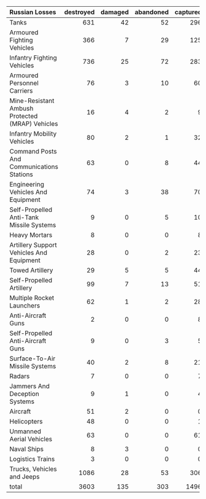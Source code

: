 | Russian Losses                                   |   destroyed |   damaged |   abandoned |   captured |   total |
|:-------------------------------------------------|------------:|----------:|------------:|-----------:|--------:|
| Tanks                                            |         631 |        42 |          52 |        296 |    1021 |
| Armoured Fighting Vehicles                       |         366 |         7 |          29 |        125 |     527 |
| Infantry Fighting Vehicles                       |         736 |        25 |          72 |        283 |    1116 |
| Armoured Personnel Carriers                      |          76 |         3 |          10 |         60 |     149 |
| Mine-Resistant Ambush Protected  (MRAP) Vehicles |          16 |         4 |           2 |          9 |      31 |
| Infantry Mobility Vehicles                       |          80 |         2 |           1 |         32 |     115 |
| Command Posts And Communications Stations        |          63 |         0 |           8 |         44 |     115 |
| Engineering Vehicles And Equipment               |          74 |         3 |          38 |         70 |     185 |
| Self-Propelled Anti-Tank Missile Systems         |           9 |         0 |           5 |         10 |      24 |
| Heavy Mortars                                    |           8 |         0 |           0 |          8 |      16 |
| Artillery Support Vehicles And Equipment         |          28 |         0 |           2 |         23 |      53 |
| Towed Artillery                                  |          29 |         5 |           5 |         44 |      83 |
| Self-Propelled Artillery                         |          99 |         7 |          13 |         51 |     170 |
| Multiple Rocket Launchers                        |          62 |         1 |           2 |         28 |      93 |
| Anti-Aircraft Guns                               |           2 |         0 |           0 |          8 |      10 |
| Self-Propelled Anti-Aircraft Guns                |           9 |         0 |           3 |          5 |      17 |
| Surface-To-Air Missile Systems                   |          40 |         2 |           8 |         21 |      71 |
| Radars                                           |           7 |         0 |           0 |          7 |      14 |
| Jammers And Deception Systems                    |           9 |         1 |           0 |          4 |      14 |
| Aircraft                                         |          51 |         2 |           0 |          0 |      53 |
| Helicopters                                      |          48 |         0 |           0 |          1 |      49 |
| Unmanned Aerial Vehicles                         |          63 |         0 |           0 |         61 |     124 |
| Naval Ships                                      |           8 |         3 |           0 |          0 |      11 |
| Logistics Trains                                 |           3 |         0 |           0 |          0 |       3 |
| Trucks, Vehicles and Jeeps                       |        1086 |        28 |          53 |        306 |    1473 |
| total                                            |        3603 |       135 |         303 |       1496 |    5537 |